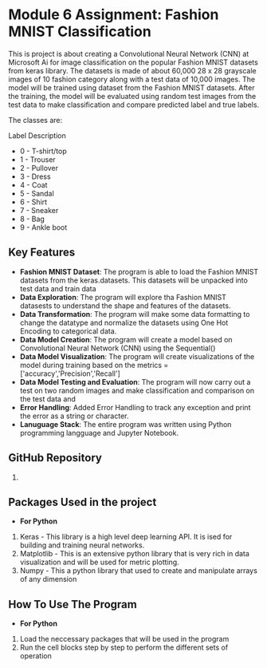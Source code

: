 # Module 6 Assignment: Fashion MNIST Classification

This is project is about creating a Convolutional Neural Network (CNN) at Microsoft Ai for image classification on the popular Fashion MNIST datasets from keras library. The datasets is made of about 60,000 28 x 28 grayscale images of 10 fashion category along with a test data of 10,000 images. The model will be trained using dataset from the Fashion MNIST datasets. After the training, the model will be evaluated using random test images from the test data to make classification and compare predicted label and true labels.

The classes are:

Label 	Description
- 0  -	T-shirt/top
- 1  -	Trouser
- 2  -	Pullover
- 3  -	Dress
- 4  -	Coat
- 5  -	Sandal
- 6  -	Shirt
- 7  -	Sneaker
- 8  -	Bag
- 9  -	Ankle boot


## Key Features

- **Fashion MNIST Dataset**: The program is able to load the Fashion MNIST datasets from the keras.datasets. This datasets will be unpacked into test data and train data
- **Data Exploration**: The program will explore tha Fashion MNIST datasests to understand the shape and features of the datasets.
- **Data Transformation**: The program will make some data formatting to change the datatype and normalize the datasets using One Hot Encoding to categorical data.
- **Data Model Creation**: The program will create a model based on Convolutional Neural Network (CNN) using the Sequential()
- **Data Model Visualization**: The program will create visualizations of the model during training based on the metrics = ['accuracy','Precision','Recall']
- **Data Model Testing and Evaluation**: The program will now carry out a test on two random images and make classification and comparison on the test data and 
- **Error Handling**: Added Error Handling to track any exception and print the error as a string or character.
- **Lanuguage Stack**: The entire program was written using Python programming langguage and Jupyter Notebook.

## GitHub Repository
1. 


## Packages Used in the project
- **For Python**
1. Keras - This library is a high level deep learning API. It is ised for building and training neural networks.
2. Matplotlib - This is an extensive python library that is very rich in data visualization and will be used for metric plotting.
3. Numpy - This a python library that used to create and manipulate arrays of any dimension


## How To Use The Program
- **For Python**
1. Load the neccessary packages that will be used in the program
2. Run the cell blocks step by step to perform the different sets of operation
